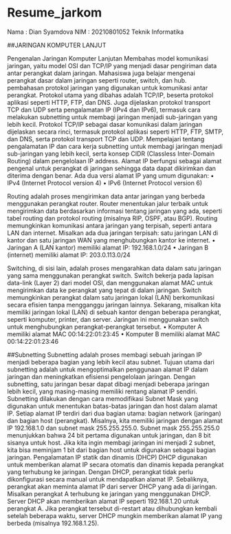 # Resume_jarkom
Nama : Dian Syamdova
NIM : 20210801052
Teknik Informatika

##JARINGAN KOMPUTER LANJUT

Pengenalan Jaringan Komputer Lanjutan
Membahas model komunikasi jaringan, yaitu model OSI dan TCP/IP yang menjadi dasar pengiriman data antar perangkat dalam jaringan. Mahasiswa juga belajar mengenai perangkat dasar dalam jaringan seperti router, switch, dan hub. pembahasan protokol jaringan yang digunakan untuk komunikasi antar perangkat. Protokol utama yang dibahas adalah TCP/IP, beserta protokol aplikasi seperti HTTP, FTP, dan DNS. Juga dijelaskan protokol transport TCP dan UDP serta pengalamatan IP (IPv4 dan IPv6), termasuk cara melakukan subnetting untuk membagi jaringan menjadi sub-jaringan yang lebih kecil.
Protokol TCP/IP sebagai dasar komunikasi dalam jaringan dijelaskan secara rinci, termasuk protokol aplikasi seperti HTTP, FTP, SMTP, dan DNS, serta protokol transport TCP dan UDP. Mempelajari tentang pengalamatan IP dan cara kerja subnetting untuk membagi jaringan menjadi sub-jaringan yang lebih kecil, serta konsep CIDR (Classless Inter-Domain Routing) dalam pengelolaan IP address. Alamat IP berfungsi sebagai alamat pengenal untuk perangkat di jaringan sehingga data dapat dikirimkan dan diterima dengan benar. Ada dua versi alamat IP yang umum digunakan:
•	IPv4 (Internet Protocol version 4)
•	IPv6 (Internet Protocol version 6)

Routing adalah proses mengirimkan data antar jaringan yang berbeda menggunakan perangkat router. Router menentukan jalur terbaik untuk mengirimkan data berdasarkan informasi tentang jaringan yang ada, seperti tabel routing dan protokol routing (misalnya RIP, OSPF, atau BGP). Routing memungkinkan komunikasi antara jaringan yang terpisah, seperti antara LAN dan internet.
Misalkan ada dua jaringan terpisah: satu jaringan LAN di kantor dan satu jaringan WAN yang menghubungkan kantor ke internet.
•	Jaringan A (LAN kantor) memiliki alamat IP: 192.168.1.0/24
•	Jaringan B (internet) memiliki alamat IP: 203.0.113.0/24

Switching, di sisi lain, adalah proses mengarahkan data dalam satu jaringan yang sama menggunakan perangkat switch. Switch bekerja pada lapisan data-link (Layer 2) dari model OSI, dan menggunakan alamat MAC untuk mengirimkan data ke perangkat yang tepat di dalam jaringan. Switch memungkinkan perangkat dalam satu jaringan lokal (LAN) berkomunikasi secara efisien tanpa mengganggu jaringan lainnya. 
Sekarang, misalkan kita memiliki jaringan lokal (LAN) di sebuah kantor dengan beberapa perangkat, seperti komputer, printer, dan server. Jaringan ini menggunakan switch untuk menghubungkan perangkat-perangkat tersebut.
•	Komputer A memiliki alamat MAC 00:14:22:01:23:45
•	Komputer B memiliki alamat MAC 00:14:22:01:23:46

##Subnetting
Subnetting adalah proses membagi sebuah jaringan IP menjadi beberapa bagian yang lebih kecil atau subnet. Tujuan utama dari subnetting adalah untuk mengoptimalkan penggunaan alamat IP dalam jaringan dan meningkatkan efisiensi pengelolaan jaringan. Dengan subnetting, satu jaringan besar dapat dibagi menjadi beberapa jaringan lebih kecil, yang masing-masing memiliki rentang alamat IP sendiri.
Subnetting dilakukan dengan cara memodifikasi Subnet Mask yang digunakan untuk menentukan batas-batas jaringan dan host dalam alamat IP. Setiap alamat IP terdiri dari dua bagian utama: bagian network (jaringan) dan bagian host (perangkat).
Misalnya, kita memiliki jaringan dengan alamat IP 192.168.1.0 dan subnet mask 255.255.255.0. Subnet mask 255.255.255.0 menunjukkan bahwa 24 bit pertama digunakan untuk jaringan, dan 8 bit sisanya untuk host. Jika kita ingin membagi jaringan ini menjadi 2 subnet, kita bisa meminjam 1 bit dari bagian host untuk digunakan sebagai bagian jaringan.
Pengalamatan IP statik dan dinamis (DHCP)
DHCP digunakan untuk memberikan alamat IP secara otomatis dan dinamis kepada perangkat yang terhubung ke jaringan. Dengan DHCP, perangkat tidak perlu dikonfigurasi secara manual untuk mendapatkan alamat IP. Sebaliknya, perangkat akan meminta alamat IP dari server DHCP yang ada di jaringan. Misalkan perangkat A terhubung ke jaringan yang menggunakan DHCP. Server DHCP akan memberikan alamat IP seperti 192.168.1.20 untuk perangkat A. Jika perangkat tersebut di-restart atau dihubungkan kembali setelah beberapa waktu, server DHCP mungkin memberikan alamat IP yang berbeda (misalnya 192.168.1.25).



